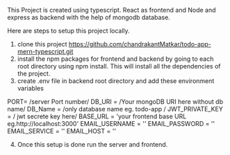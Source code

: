 This Project is created using typescript.
React as frontend and Node and express as backend with the help of mongodb database.

Here are steps to setup this project locally.
1. clone this project https://github.com/chandrakantMatkar/todo-app-mern-typescript.git
2. install the npm packages for frontend and backend by going to each root directory using npm install. This will install all the dependencies of the project.
3. create .env file in backend root directory and add these environment variables

PORT=  /server Port number/
DB_URI = /Your mongoDB URI here without db name/
DB_Name = /only database name eg. todo-app /
JWT_PRIVATE_KEY = / jwt secrete key here/ 
BASE_URL = 'your frontend base URL eg.http://localhost:3000'
EMAIL_USERNAME = ''
EMAIL_PASSWORD = ''
EMAIL_SERVICE = ''
EMAIL_HOST = ''

4. Once this setup is done run the server and frontend.
  
